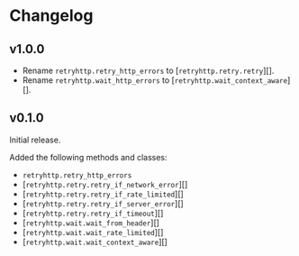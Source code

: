 # Changelog

## v1.0.0

* Rename `retryhttp.retry_http_errors` to [`retryhttp.retry.retry`][].
* Rename `retryhttp.wait_http_errors` to [`retryhttp.wait_context_aware`][].

## v0.1.0

Initial release.

Added the following methods and classes:

* `retryhttp.retry_http_errors`
* [`retryhttp.retry.retry_if_network_error`][]
* [`retryhttp.retry.retry_if_rate_limited`][]
* [`retryhttp.retry.retry_if_server_error`][]
* [`retryhttp.retry.retry_if_timeout`][]
* [`retryhttp.wait.wait_from_header`][]
* [`retryhttp.wait.wait_rate_limited`][]
* [`retryhttp.wait.wait_context_aware`][]

